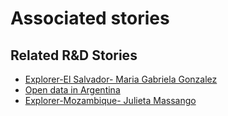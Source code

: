 # Associated stories

<!-- !!DO NOT REMOVE!! start autogenerated hyperlinks -->
## Related R&D Stories
- [Explorer\-El Salvador\- Maria Gabriela Gonzalez](/stories/?doc=Explorers_SLV)
- [Open data in Argentina](/stories/?doc=Explorers_ARG)
- [Explorer\-Mozambique\- Julieta Massango](/stories/?doc=Explorers_MOZ)
<!-- !!DO NOT REMOVE!! end autogenerated hyperlinks -->